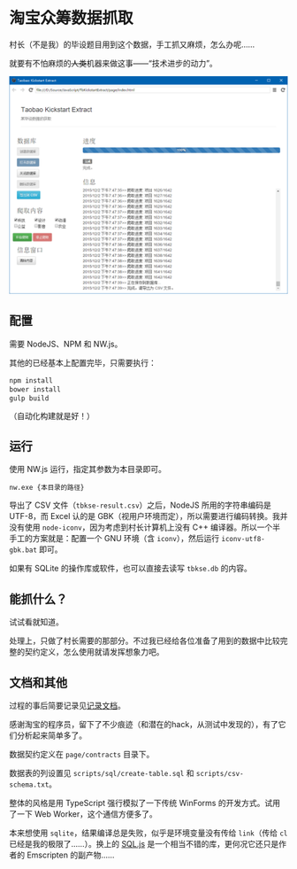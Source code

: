 
# 淘宝众筹数据抓取

村长（不是我）的毕设题目用到这个数据，手工抓又麻烦，怎么办呢……

就要有不怕麻烦的<del>人类</del>机器来做这事——“技术进步的动力”。

![屏幕截图](img/ss-01.png)

## 配置

需要 NodeJS、NPM 和 NW.js。

其他的已经基本上配置完毕，只需要执行：

```
npm install
bower install
gulp build
```

（自动化构建就是好！）

## 运行

使用 NW.js 运行，指定其参数为本目录即可。

```
nw.exe {本目录的路径}
```

导出了 CSV 文件（`tbkse-result.csv`）之后，NodeJS 所用的字符串编码是 UTF-8，而 Excel 认的是 GBK（视用户环境而定），所以需要进行编码转换。我并没有使用 `node-iconv`，因为考虑到村长计算机上没有 C++ 编译器。所以一个半手工的方案就是：配置一个 GNU 环境（含 `iconv`），然后运行 `iconv-utf8-gbk.bat` 即可。

如果有 SQLite 的操作库或软件，也可以直接去读写 `tbkse.db` 的内容。

## 能抓什么？

试试看就知道。

处理上，只做了村长需要的那部分。不过我已经给各位准备了用到的数据中比较完整的契约定义，怎么使用就请发挥想象力吧。

## 文档和其他

过程的事后简要记录见[记录文档](docs/taobao-izhongchou-rec.txt)。

感谢淘宝的程序员，留下了不少痕迹（和潜在的hack，从测试中发现的），有了它们分析起来简单多了。

数据契约定义在 `page/contracts` 目录下。

数据表的列设置见 `scripts/sql/create-table.sql` 和 `scripts/csv-schema.txt`。

整体的风格是用 TypeScript 强行模拟了一下传统 WinForms 的开发方式。试用了一下 Web Worker，这个通信方便多了。

本来想使用 `sqlite`，结果编译总是失败，似乎是环境变量没有传给 `link`（传给 `cl` 已经是我的极限了……）。换上的 [SQL.js](https://github.com/kripken/sql.js) 是一个相当不错的库，更何况它还只是作者的 Emscripten 的副产物……

